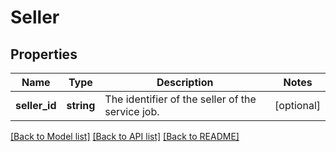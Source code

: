 # Seller

## Properties
Name | Type | Description | Notes
------------ | ------------- | ------------- | -------------
**seller_id** | **string** | The identifier of the seller of the service job. | [optional] 

[[Back to Model list]](../../README.md#documentation-for-models) [[Back to API list]](../../README.md#documentation-for-api-endpoints) [[Back to README]](../../README.md)

